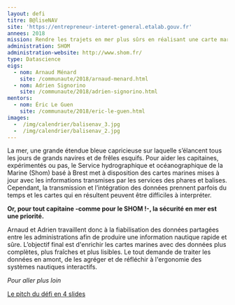 ```yaml
---
layout: defi
titre: B@liseNAV
site: 'https://entrepreneur-interet-general.etalab.gouv.fr'
annees: 2018
mission: Rendre les trajets en mer plus sûrs en réalisant une carte marine augmentée
administration: SHOM
administration-website: http://www.shom.fr/
type: Datascience
eigs:
  - nom: Arnaud Ménard
    site: /communaute/2018/arnaud-menard.html
  - nom: Adrien Signorino
    site: /communaute/2018/adrien-signorino.html
mentors:
  - nom: Éric Le Guen
    site: /communaute/2018/eric-le-guen.html
images:
  -  /img/calendrier/balisenav_3.jpg
  -  /img/calendrier/balisenav_2.jpg
---
```


La mer, une grande étendue bleue capricieuse sur laquelle s’élancent
tous les jours de grands navires et de frêles esquifs. Pour aider les
capitaines, expérimentés ou pas, le Service hydrographique et
océanographique de la Marine (Shom) basé à Brest met à disposition des
cartes marines mises à jour avec les informations transmises par les
services des phares et balises. Cependant, la transmission et
l’intégration des données prennent parfois du temps et les cartes qui
en résultent peuvent être difficiles à interpréter.

**Or, pour tout capitaine -comme pour le SHOM !-, la sécurité en mer
est une priorité.**

Arnaud et Adrien travaillent donc à la fiabilisation des données
partagées entre les administrations afin de produire une information
nautique rapide et sûre. L’objectif final est d'enrichir les cartes
marines avec des données plus complètes, plus fraîches et plus lisibles.
Le tout demande de traiter les données en amont, de les agréger et de
réfléchir à l'ergonomie des systèmes nautiques interactifs.

_Pour aller plus loin_

[Le pitch du défi en 4 slides](https://www.slideshare.net/Etalab/eig-promo-2-prsentation-du-dfi-balisenav/1)
